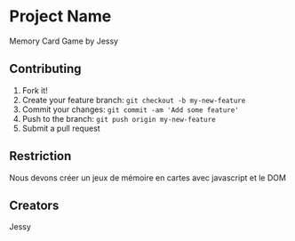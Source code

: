 # Project Name
Memory Card Game by Jessy

## Contributing
1. Fork it!
2. Create your feature branch: `git checkout -b my-new-feature`
3. Commit your changes: `git commit -am 'Add some feature'`
4. Push to the branch: `git push origin my-new-feature`
5. Submit a pull request

## Restriction

Nous devons créer un jeux de mémoire en cartes avec javascript et le DOM

## Creators

Jessy
